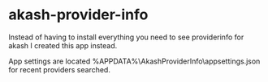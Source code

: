 # akash-provider-info

Instead of having to install everything you need to see providerinfo for akash I created this app instead.

App settings are located %APPDATA%\AkashProviderInfo\appsettings.json for recent providers searched.
